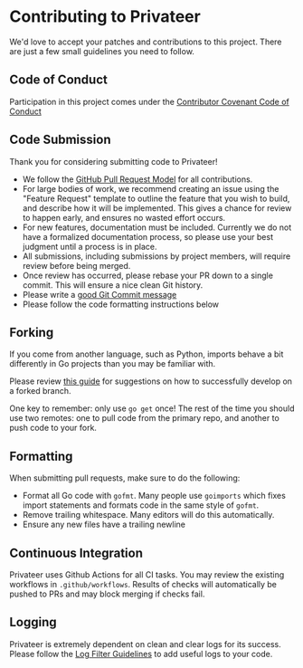 # Contributing to Privateer

We'd love to accept your patches and contributions to this project. There are just a few small guidelines you need to follow.

## Code of Conduct

Participation in this project comes under the [Contributor Covenant Code of Conduct](./CODE_OF_CONDUCT.md)

## Code Submission

Thank you for considering submitting code to Privateer!

- We follow the [GitHub Pull Request Model](https://help.github.com/articles/about-pull-requests/) for all contributions.
- For large bodies of work, we recommend creating an issue using the "Feature Request" template to outline the feature that you wish to build, and describe how it will be implemented. This gives a chance for review to happen early, and ensures no wasted effort occurs.
- For new features, documentation must be included. Currently we do not have a formalized documentation process, so please use your best judgment until a process is in place.
- All submissions, including submissions by project members, will require review before being merged.
- Once review has occurred, please rebase your PR down to a single commit. This will ensure a nice clean Git history.
- Please write a [good Git Commit message](https://chris.beams.io/posts/git-commit/)
- Please follow the code formatting instructions below

## Forking

If you come from another language, such as Python, imports behave a bit differently in Go projects than you may be familiar with.

Please review [this guide](https://blog.sgmansfield.com/2016/06/working-with-forks-in-go/) for suggestions on how to successfully develop on a forked branch.

One key to remember: only use `go get` once! The rest of the time you should use two remotes: one to pull code from the primary repo, and another to push code to your fork.

## Formatting

When submitting pull requests, make sure to do the following:

- Format all Go code with `gofmt`. Many people use `goimports` which fixes import statements and formats code in the same style of `gofmt`.
- Remove trailing whitespace. Many editors will do this automatically.
- Ensure any new files have a trailing newline

## Continuous Integration

Privateer uses Github Actions for all CI tasks. You may review the existing workflows in `.github/workflows`. Results of checks will automatically be pushed to PRs and may block merging if checks fail.

## Logging

Privateer is extremely dependent on clean and clear logs for its success. Please follow the [Log Filter Guidelines](internal/config/README.md) to add useful logs to your code.
